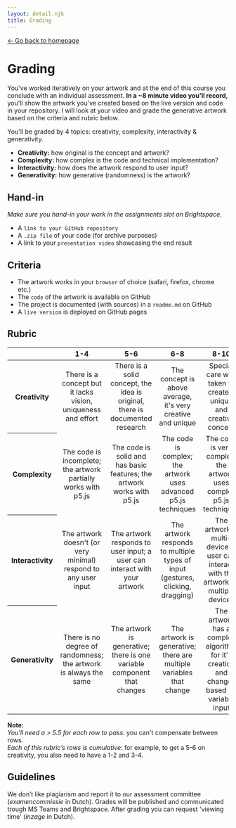 ```yaml
---
layout: detail.njk
title: Grading
---
```


<a href="{{ '/' | url }}" class="back">← Go back to homepage</a>

# Grading

You've worked iteratively on your artwork and at the end of this course you conclude with an individual assessment. **In a ~8 minute video you'll record,** you'll show the artwork you've created based on the live version and code in your repository. I will look at your video and grade the generative artwork based on the criteria and rubric below.

You'll be graded by 4 topics: creativity, complexity, interactivity & generativity.

* **Creativity:** how original is the concept and artwork?
* **Complexity:** how complex is the code and technical implementation?
* **Interactivity:** how does the artwork respond to user input?
* **Generativity:** how generative (randomness) is the artwork?

## Hand-in

_Make sure you hand-in your work in the assignments slot on Brightspace._

* A `link to your GitHub repository`
* A `.zip file` of your code (for archive purposes)
* A link to your `presentation video` showcasing the end result

## Criteria

* The artwork works in your `browser` of choice (safari, firefox, chrome etc.)
* The `code` of the artwork is available on GitHub
* The project is documented (with sources) in a `readme.md` on GitHub
* A `live version` is deployed on GitHub pages




## Rubric

<table>
  <thead>
    <tr>
      <th></th>
      <th><strong>1-4</strong></th>
      <th><strong>5-6</strong></th>
      <th><strong>6-8</strong></th>
      <th><strong>8-10</strong></th>
    </tr>
  </thead>
  <tbody>
    <tr>
      <th align="center" scope="row"><strong>Creativity</strong></th>
      <td align="center">There is a concept but it lacks vision, uniqueness and effort</td>
      <td align="center">There is a solid concept, the idea is original, there is documented research</td>
      <td align="center">The concept is above average, it's very creative and unique</td>
      <td align="center">Special care was taken to create a unique and creative concept</td>
    </tr>
    <tr>
      <th align="center" scope="row">Complexity</th>
      <td align="center">The code is incomplete; the artwork partially works with p5.js</td>
      <td align="center">The code is solid and has basic features; the artwork works with p5.js</td>
      <td align="center">The code is complex; the artwork uses advanced p5.js techniques</td>
      <td align="center">The code is very complex; the artwork uses complex p5.js techniques</td>
    </tr>
    <tr>
      <th align="center" scope="row">Interactivity</th>
      <td align="center">The artwork doesn't (or very minimal) respond to any user input</td>
      <td align="center">The artwork responds to user input; a user can interact with your artwork</td>
      <td align="center">The artwork responds to multiple types of input (gestures, clicking, dragging)</td>
      <td align="center">The artwork is multi-device; a user can interact with the artwork on multiple devices</td>
    </tr>
        <tr>
      <th align="center" scope="row">Generativity</th>
      <td align="center">There is no degree of randomness; the artwork is always the same</td>
      <td align="center">The artwork is generative; there is one variable component that changes</td>
      <td align="center">The artwork is generative; there are multiple variables that change</td>
      <td align="center">The artwork has a complex algorithm for it's creation and changes based on variable input</td>
    </tr>
  </tbody>
</table>

**Note:**  
_You'll need a > 5.5 for each row to pass:_ you can't compensate between rows.  
_Each of this rubric’s rows is cumulative:_ for example, to get a 5-6 on creativity, you also need to have a 1-2 and 3-4.

## Guidelines

We don’t like plagiarism and report it to our assessment committee (_examencommissie_ in Dutch). Grades will be published and communicated trough MS Teams and Brightspace. After grading you can request 'viewing time' (_inzage_ in Dutch).